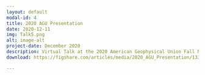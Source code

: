 ```yaml
---
layout: default
modal-id: 4
title: 2020 AGU Presentation
date: 2020-12-11
img: Talk5.png
alt: image-alt
project-date: December 2020
description: Virtual Talk at the 2020 American Geophysical Union Fall Meeting December 11, 2020.
download: https://figshare.com/articles/media/2020_AGU_Presentation/13356356

---
```

